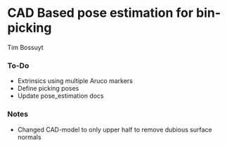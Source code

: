 # CAD Based pose estimation for bin-picking

Tim Bossuyt

### To-Do
* Extrinsics using multiple Aruco markers
* Define picking poses
* Update pose_estimation docs

### Notes
* Changed CAD-model to only upper half to remove dubious surface normals